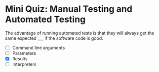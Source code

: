 # Mini Quiz: Manual Testing and Automated Testing

The advantage of running automated tests is that they will always get the same expected ___ if the software code is good.
- [ ] Command line arguments
- [ ] Parameters
- [x] Results
- [ ] Interpreters
